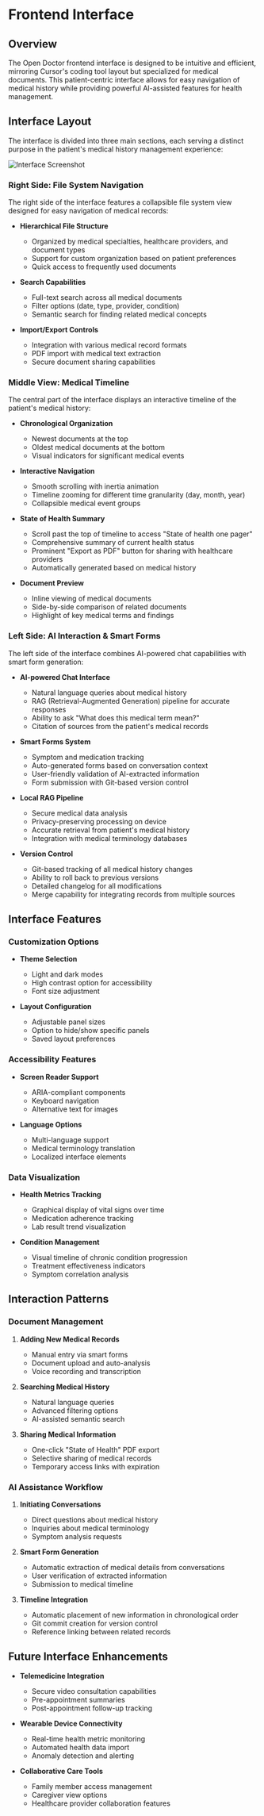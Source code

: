 # Frontend Interface

## Overview

The Open Doctor frontend interface is designed to be intuitive and efficient, mirroring Cursor's coding tool layout but specialized for medical documents. This patient-centric interface allows for easy navigation of medical history while providing powerful AI-assisted features for health management.

## Interface Layout

The interface is divided into three main sections, each serving a distinct purpose in the patient's medical history management experience:

![Interface Screenshot](Linked%20files/Screenshot%202025-03-19%20at%2008.53.37.png)

### Right Side: File System Navigation

The right side of the interface features a collapsible file system view designed for easy navigation of medical records:

- **Hierarchical File Structure**
  - Organized by medical specialties, healthcare providers, and document types
  - Support for custom organization based on patient preferences
  - Quick access to frequently used documents

- **Search Capabilities**
  - Full-text search across all medical documents
  - Filter options (date, type, provider, condition)
  - Semantic search for finding related medical concepts

- **Import/Export Controls**
  - Integration with various medical record formats
  - PDF import with medical text extraction
  - Secure document sharing capabilities

### Middle View: Medical Timeline

The central part of the interface displays an interactive timeline of the patient's medical history:

- **Chronological Organization**
  - Newest documents at the top
  - Oldest medical documents at the bottom
  - Visual indicators for significant medical events

- **Interactive Navigation**
  - Smooth scrolling with inertia animation
  - Timeline zooming for different time granularity (day, month, year)
  - Collapsible medical event groups

- **State of Health Summary**
  - Scroll past the top of timeline to access "State of health one pager"
  - Comprehensive summary of current health status
  - Prominent "Export as PDF" button for sharing with healthcare providers
  - Automatically generated based on medical history

- **Document Preview**
  - Inline viewing of medical documents
  - Side-by-side comparison of related documents
  - Highlight of key medical terms and findings

### Left Side: AI Interaction & Smart Forms

The left side of the interface combines AI-powered chat capabilities with smart form generation:

- **AI-powered Chat Interface**
  - Natural language queries about medical history
  - RAG (Retrieval-Augmented Generation) pipeline for accurate responses
  - Ability to ask "What does this medical term mean?"
  - Citation of sources from the patient's medical records

- **Smart Forms System**
  - Symptom and medication tracking
  - Auto-generated forms based on conversation context
  - User-friendly validation of AI-extracted information
  - Form submission with Git-based version control

- **Local RAG Pipeline**
  - Secure medical data analysis
  - Privacy-preserving processing on device
  - Accurate retrieval from patient's medical history
  - Integration with medical terminology databases

- **Version Control**
  - Git-based tracking of all medical history changes
  - Ability to roll back to previous versions
  - Detailed changelog for all modifications
  - Merge capability for integrating records from multiple sources

## Interface Features

### Customization Options

- **Theme Selection**
  - Light and dark modes
  - High contrast option for accessibility
  - Font size adjustment

- **Layout Configuration**
  - Adjustable panel sizes
  - Option to hide/show specific panels
  - Saved layout preferences

### Accessibility Features

- **Screen Reader Support**
  - ARIA-compliant components
  - Keyboard navigation
  - Alternative text for images

- **Language Options**
  - Multi-language support
  - Medical terminology translation
  - Localized interface elements

### Data Visualization

- **Health Metrics Tracking**
  - Graphical display of vital signs over time
  - Medication adherence tracking
  - Lab result trend visualization

- **Condition Management**
  - Visual timeline of chronic condition progression
  - Treatment effectiveness indicators
  - Symptom correlation analysis

## Interaction Patterns

### Document Management

1. **Adding New Medical Records**
   - Manual entry via smart forms
   - Document upload and auto-analysis
   - Voice recording and transcription

2. **Searching Medical History**
   - Natural language queries
   - Advanced filtering options
   - AI-assisted semantic search

3. **Sharing Medical Information**
   - One-click "State of Health" PDF export
   - Selective sharing of medical records
   - Temporary access links with expiration

### AI Assistance Workflow

1. **Initiating Conversations**
   - Direct questions about medical history
   - Inquiries about medical terminology
   - Symptom analysis requests

2. **Smart Form Generation**
   - Automatic extraction of medical details from conversations
   - User verification of extracted information
   - Submission to medical timeline

3. **Timeline Integration**
   - Automatic placement of new information in chronological order
   - Git commit creation for version control
   - Reference linking between related records

## Future Interface Enhancements

- **Telemedicine Integration**
  - Secure video consultation capabilities
  - Pre-appointment summaries
  - Post-appointment follow-up tracking

- **Wearable Device Connectivity**
  - Real-time health metric monitoring
  - Automated health data import
  - Anomaly detection and alerting

- **Collaborative Care Tools**
  - Family member access management
  - Caregiver view options
  - Healthcare provider collaboration features 